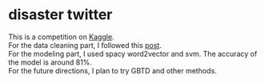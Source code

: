 <h1>disaster twitter</h1>
This is a competition on <a href="https://www.kaggle.com/c/nlp-getting-started/overview">Kaggle</a>.<br>
For the data cleaning part, I followed this <a href="https://www.kaggle.com/gunesevitan/nlp-with-disaster-tweets-eda-cleaning-and-bert">post</a>.<br>
For the modeling part, I used spacy word2vector and svm. The accuracy of the model is around 81%.<br>
For the future directions, I plan to try GBTD and other methods.
